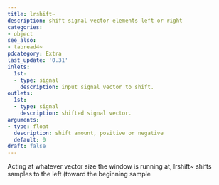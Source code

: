 ```yaml
---
title: lrshift~
description: shift signal vector elements left or right
categories:
- object
see_also:
- tabread4~
pdcategory: Extra
last_update: '0.31'
inlets:
  1st:
  - type: signal
    description: input signal vector to shift.
outlets:
  1st:
  - type: signal
    description: shifted signal vector.
arguments:
- type: float
  description: shift amount, positive or negative 
  default: 0
draft: false
---
```

Acting at whatever vector size the window is running at, lrshift~ shifts samples to the left (toward the beginning sample